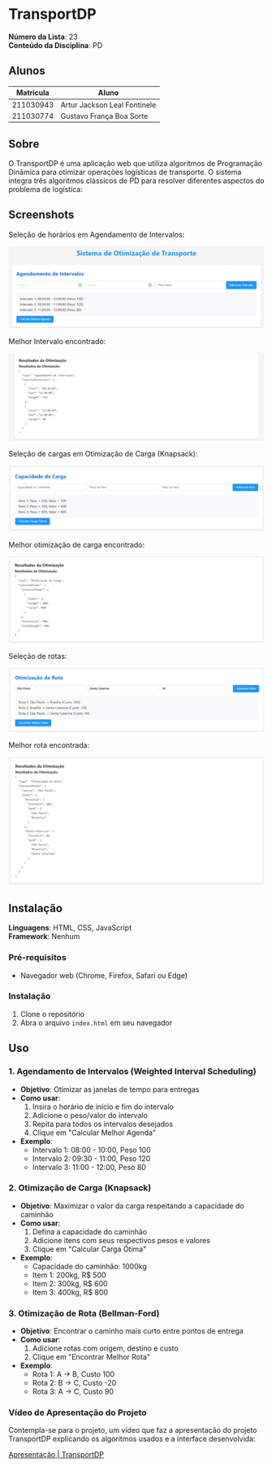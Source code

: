# TransportDP

**Número da Lista**: 23<br>
**Conteúdo da Disciplina**: PD<br>

## Alunos
|Matrícula | Aluno |
| -- | -- |
| 211030943  |  Artur Jackson Leal Fontinele |
| 211030774  |  Gustavo França Boa Sorte |

## Sobre 
O TransportDP é uma aplicação web que utiliza algoritmos de Programação Dinâmica para otimizar operações logísticas de transporte. O sistema integra três algoritmos clássicos de PD para resolver diferentes aspectos do problema de logística:

## Screenshots

Seleção de horários em Agendamento de Intervalos:

![AIQ](/assets/AIQ.png)

Melhor Intervalo encontrado:

![AIR](/assets/AIR.png)

Seleção de cargas em Otimização de Carga (Knapsack):

![CCQ](/assets/CCQ.png)

Melhor otimização de carga encontrado:

![CCR](/assets/CCR.png)

Seleção de rotas:

![ORQ](/assets/ORQ.png)

Melhor rota encontrada:

![ORR](/assets/ORR.png)

## Instalação 
**Linguagens**: HTML, CSS, JavaScript<br>
**Framework**: Nenhum <br>

### Pré-requisitos
- Navegador web (Chrome, Firefox, Safari ou Edge)

### Instalação
1. Clone o repositório
2. Abra o arquivo `index.html` em seu navegador

## Uso 

### 1. Agendamento de Intervalos (Weighted Interval Scheduling)
- **Objetivo**: Otimizar as janelas de tempo para entregas
- **Como usar**:
  1. Insira o horário de início e fim do intervalo
  2. Adicione o peso/valor do intervalo
  3. Repita para todos os intervalos desejados
  4. Clique em "Calcular Melhor Agenda"
- **Exemplo**: 
  - Intervalo 1: 08:00 - 10:00, Peso 100
  - Intervalo 2: 09:30 - 11:00, Peso 120
  - Intervalo 3: 11:00 - 12:00, Peso 80

### 2. Otimização de Carga (Knapsack)
- **Objetivo**: Maximizar o valor da carga respeitando a capacidade do caminhão
- **Como usar**:
  1. Defina a capacidade do caminhão
  2. Adicione itens com seus respectivos pesos e valores
  3. Clique em "Calcular Carga Ótima"
- **Exemplo**:
  - Capacidade do caminhão: 1000kg
  - Item 1: 200kg, R$ 500
  - Item 2: 300kg, R$ 600
  - Item 3: 400kg, R$ 800

### 3. Otimização de Rota (Bellman-Ford)
- **Objetivo**: Encontrar o caminho mais curto entre pontos de entrega
- **Como usar**:
  1. Adicione rotas com origem, destino e custo
  2. Clique em "Encontrar Melhor Rota"
- **Exemplo**:
  - Rota 1: A → B, Custo 100
  - Rota 2: B → C, Custo -20
  - Rota 3: A → C, Custo 90

### Vídeo de Apresentação do Projeto

Contempla-se para o projeto, um vídeo que faz a apresentação do projeto TransportDP explicando os algoritmos usados e a interface desenvolvida:

[Apresentação | TransportDP](https://youtu.be/wtTFCiJI0b0)

